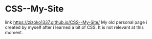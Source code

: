 # CSS--My-Site
link https://zizoko1337.github.io/CSS--My-Site/
My old personal page i created by myself after i learned a bit of CSS.
It is not relevant at this moment.

